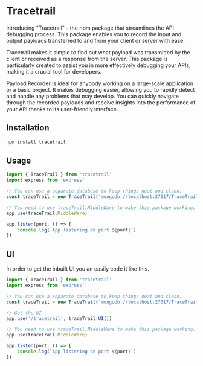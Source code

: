 # Tracetrail

Introducing "Tracetrail" -  the npm package that streamlines the API debugging process. This package enables you to record the input and output payloads transferred to and from your client or server with ease.

Tracetrail makes it simple to find out what payload was transmitted by the client or received as a response from the server. This package is particularly created to assist you in more effectively debugging your APIs, making it a crucial tool for developers.

Payload Recorder is ideal for anybody working on a large-scale application or a basic project. It makes debugging easier, allowing you to rapidly detect and handle any problems that may develop. You can quickly navigate through the recorded payloads and receive insights into the performance of your API thanks to its user-friendly interface.


## Installation

``` bash
npm install tracetrail
```

## Usage

```javascript
import { TraceTrail } from 'tracetrail'
import express from 'express'

// You can use a separate database to keep things neat and clean.
const traceTrail = new TraceTrail('mongodb://localhost:27017/TraceTrail')

// You need to use traceTrail.MiddleWare to make this package working.
app.use(traceTrail.MiddleWare)

app.listen(port, () => {
    console.log(`App listening on port ${port}`)
})
```

## UI

In order to get the inbuilt UI you an easily code it like this.


``` javascript
import { TraceTrail } from 'tracetrail'
import express from 'express'

// You can use a separate database to keep things neat and clean.
const traceTrail = new TraceTrail('mongodb://localhost:27017/TraceTrail')

// Get the UI
app.use('/tracetrail', traceTrail.UI())

// You need to use traceTrail.MiddleWare to make this package working.
app.use(traceTrail.MiddleWare)

app.listen(port, () => {
    console.log(`App listening on port ${port}`)
})
```




